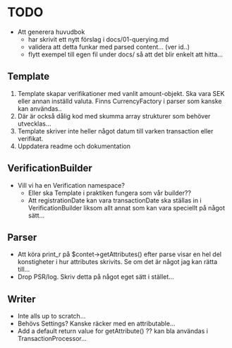 # TODO

* Att generera huvudbok
    - har skrivit ett nytt förslag i docs/01-querying.md
    - validera att detta funkar med parsed content... (ver id..)
    - flytt exempel till egen fil under docs/ så att det blir enkelt att hitta...

## Template

1. Template skapar verifikationer med vanlit amount-objekt. Ska vara SEK eller annan inställd valuta.
   Finns CurrencyFactory i parser som kanske kan användas..
1. Där är också dålig kod med skumma array strukturer som behöver utvecklas...
1. Template skriver inte heller något datum till varken transaction eller verifikat.
1. Uppdatera readme och dokumentation

## VerificationBuilder

* Vill vi ha en Verification namespace?
    - Eller ska Template i praktiken fungera som vår builder??
    - Att registrationDate kan vara transactionDate ska ställas in i VerificationBuilder
        liksom allt annat som kan vara speciellt på något sätt...

## Parser

* Att köra print_r på $contet->getAttributes() efter parse visar en hel del konstigheter
  i hur attributes skrivits. Se om det är något jag kan rätta till...
* Drop PSR/log. Skriv detta på något eget sätt i stället...

## Writer

* Inte alls up to scratch...
* Behövs Settings? Kanske räcker med en attributable...
* Add a default return value for getAttribute() ??
    kan bla användas i TransactionProcessor...
